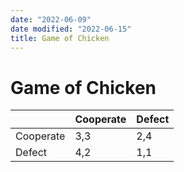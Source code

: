 ```yaml
---
date: "2022-06-09"
date modified: "2022-06-15"
title: Game of Chicken
---
```


# Game of Chicken
|           | Cooperate | Defect |
| --------- | --------- | ------ |
| Cooperate | 3,3       | 2,4    |
| Defect    | 4,2       | 1,1       |
